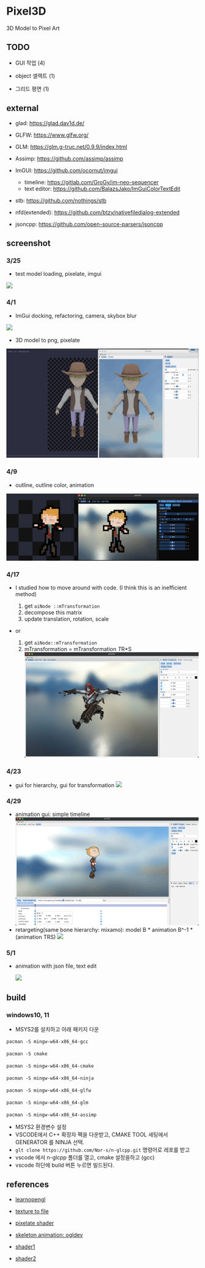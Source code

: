 # **Pixel3D**

3D Model to Pixel Art


## TODO

-   GUI 작업 (4)

-   object 셀렉트 (1)

-   그리드 평면 (1)


## external

-   glad: https://glad.dav1d.de/

-   GLFW: https://www.glfw.org/

-   GLM: https://glm.g-truc.net/0.9.9/index.html

-   Assimp: https://github.com/assimp/assimp

-   ImGUI: https://github.com/ocornut/imgui
    - timeline: https://gitlab.com/GroGy/im-neo-sequencer
    - text editor: https://github.com/BalazsJako/ImGuiColorTextEdit

-   stb: https://github.com/nothings/stb

-   nfd(extended): https://github.com/btzy/nativefiledialog-extended

-   jsoncpp: https://github.com/open-source-parsers/jsoncpp

## screenshot

### 3/25

-   test model loading, pixelate, imgui

![](https://github.com/Nor-s/n-glcpp/blob/main/screenshot/Mar-25-2022%2012-58-15.gif?raw=true)

### 4/1

-   ImGui docking, refactoring, camera, skybox blur

![](<https://github.com/Nor-s/n-glcpp/blob/main/screenshot/Animation%20(32).gif?raw=true>)

-   3D model to png, pixelate

![](/screenshot/Apr-01-2022%2014-53-09.gif)

### 4/9

-   outline, outline color, animation

![](/screenshot/Apr-09-2022%2004-14-49.gif)

### 4/17

-   I studied how to move around with code. (I think this is an inefficient method)

    1. get `aiNode ::mTransformation`
    2. decompose this matrix
    3. update translation, rotation, scale

- or

    1. get `aiNode::mTransformation`
    2. mTransformation = mTransformation *T*R*S
    ![](/screenshot/Apr_2022-04-17_12-45-38.png)


### 4/23

-   gui for hierarchy, gui for transformation
    ![](/screenshot/anim.gif)

### 4/29

- animation gui: simple timeline
    ![](/screenshot/Apr-30-2022-00-11-45.gif)
- retargeting(same bone hierarchy: mixamo):  model B * animation B^-1 * (animation TRS)
    ![](/screenshot/Apr-30-2022-00-32-28.gif)

### 5/1

- animation with json file, text edit 

    ![](/screenshot/May-01-2022-10-54-32.gif)

## build

### windows10, 11

-   MSYS2를 설치하고 아래 패키지 다운

```
pacman -S mingw-w64-x86_64-gcc

pacman -S cmake

pacman -S mingw-w64-x86_64-cmake

pacman -S mingw-w64-x86_64-ninja

pacman -S mingw-w64-x86_64-glfw

pacman -S mingw-w64-x86_64-glm

pacman -S mingw-w64-x86_64-assimp
```

-   MSYS2 환경변수 설정
-   VSCODE에서 C++ 확장자 팩을 다운받고, CMAKE TOOL 세팅에서 GENERATOR 를 NINJA 선택.
-   `glt clone https://github.com/Nor-s/n-glcpp.git` 명령어로 레포를 받고
-   vscode 에서 n-glcpp 폴더를 열고, cmake 설정을하고 (gcc)
-   vscode 하단에 build 버튼 누르면 빌드된다.

## references

-   [learnopengl](https://learnopengl.com/)

-   [texture to file](https://stackoverflow.com/questions/11863416/read-texture-bytes-with-glreadpixels)
-   [pixelate shader](https://github.com/genekogan/Processing-Shader-Examples/blob/master/TextureShaders/data/pixelate.glsl)

-   [skeleton animation: ogldev](https://ogldev.org/www/tutorial38/tutorial38.html)

-   [shader1](https://lettier.github.io/3d-game-shaders-for-beginners/)
-   [shader2](https://thebookofshaders.com/)
